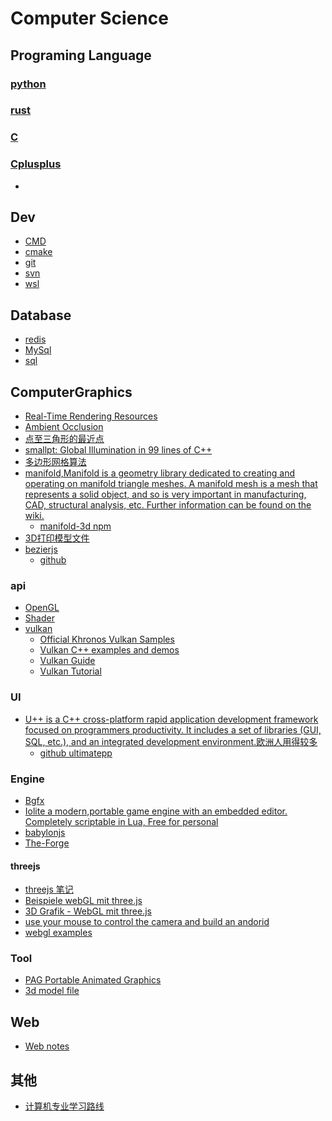 # Computer Science

## Programing Language

### [python](../cpl/python.md)

### [rust](../cpl/rust.md)

### [C](../cpl/c.md)

### [Cplusplus](../cpl/cplusplus.md)

- []()

## Dev

- [CMD](../dev-note/cmd.md)
- [cmake](../dev-note/cmake.md)
- [git](../dev-note/git.md)
- [svn](../dev-note/svn.md)
- [wsl](../dev-note/wsl.md)

## Database

- [redis](../database/redis.md)
- [MySql](../database/mysql.md)
- [sql](../database/sql.md)

## ComputerGraphics

- [Real-Time Rendering Resources](https://www.realtimerendering.com/)
- [Ambient Occlusion](../cg/ambient-occlusion.md)
- [点至三角形的最近点](https://zhuanlan.zhihu.com/p/458837573)
- [smallpt: Global Illumination in 99 lines of C++](http://www.kevinbeason.com/smallpt/)
- [多边形网格算法](http://paulbourke.net/geometry/polygonmesh/)
- [manifold,Manifold is a geometry library dedicated to creating and operating on manifold triangle meshes. A manifold mesh is a mesh that represents a solid object, and so is very important in manufacturing, CAD, structural analysis, etc. Further information can be found on the wiki.](https://github.com/elalish/manifold)
    - [manifold-3d npm](https://www.npmjs.com/package/manifold-3d)
- [3D打印模型文件](https://www.thingiverse.com/)
- [bezierjs ](https://pomax.github.io/bezierjs/)
    - [github](https://github.com/Pomax/bezierjs)

### api

- [OpenGL](../cg/opengl.md)
- [Shader](../cg/shader.md)
- [vulkan]()
    - [Official Khronos Vulkan Samples](https://github.com/KhronosGroup/Vulkan-Samples)
    - [Vulkan C++ examples and demos ](https://github.com/SaschaWillems/Vulkan)
    - [Vulkan Guide](https://github.com/KhronosGroup/Vulkan-Guide)
    - [Vulkan Tutorial ](https://vulkan-tutorial.com/)

### UI

- [U++ is a C++ cross-platform rapid application development framework focused on programmers productivity. It includes a set of libraries (GUI, SQL, etc.), and an integrated development environment.欧洲人用得较多](https://www.ultimatepp.org/)
    - [github ultimatepp](https://github.com/ultimatepp)

### Engine

- [Bgfx](../cg/bgfx.md)
- [Iolite a modern,portable game engine with an embedded editor. Completely scriptable in Lua, Free for personal](https://iolite-engine.com/)
- [babylonjs](../babylonjs/index.md)
- [The-Forge](https://github.com/ConfettiFX/The-Forge)

#### threejs

- [threejs 笔记](../cg/threejs/index.md)
- [Beispiele webGL mit three.js ](https://hofk.de/main/threejs/)
- [3D Grafik - WebGL mit three.js](https://xprofan.net/intl/de/php,html,js/3d-grafik-webgl-mit-three-js/)
- [use your mouse to control the camera and build an andorid](https://hofk.de/main/threejs/raycaster/raycaster.html)
- [webgl examples](https://alteredqualia.com/)

### Tool

- [PAG Portable Animated Graphics](https://pag.art/)
- [3d model file](../cg/modelFile.md)

## Web

- [Web notes](../web/index.md)

## 其他

- [计算机专业学习路线](https://hackway.org/docs/cs/intro)

